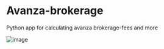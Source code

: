 # Avanza-brokerage
Python app for calculating avanza brokerage-fees and more

![image](https://github.com/antonschulz/Avanza-brokerage/app.png)
